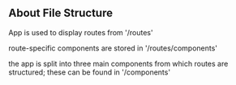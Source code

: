 ## About File Structure

App is used to display routes from '/routes'

route-specific components are stored in '/routes/components'

the app is split into three main components from which routes are structured; these can be found in '/components'
